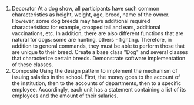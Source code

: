 1. Decorator
At a dog show, all participants have such common characteristics as height, weight, age, breed, name of the owner. However, some dog breeds may have additional required characteristics: for example, cropped tail and ears, additional vaccinations, etc. In addition, there are also different functions that are natural for dogs: some are hunting, others - fighting. Therefore, in addition to general commands, they must be able to perform those that are unique to their breed. Create a base class "Dog" and several classes that characterize certain breeds. Demonstrate software implementation of these classes.
2. Composite
Using the design pattern to implement the mechanism of issuing salaries in the school. First, the money goes to the account of the institution, then to the accounts of departments, then to a specific employee. Accordingly, each unit has a statement containing a list of its employees and the amount of their salaries.